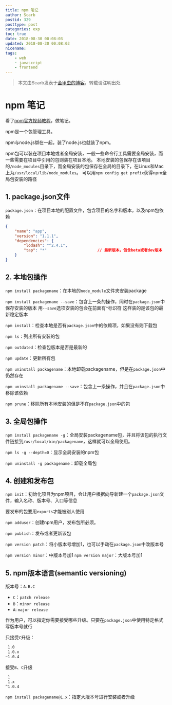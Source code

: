 ```yaml
---
title: npm 笔记
author: Scarb
postid: 329
posttype: post
categories: exp
toc: true
date: 2018-08-30 00:08:03
updated: 2018-08-30 00:08:03
nicename:
tags:
    - web
    - javascript
    - frontend
---
```


>本文由Scarb发表于[金甲虫的博客](http://47.106.131.90/blog)，转载请注明出处

# npm 笔记

看了[npm官方视频教程](https://www.youtube.com/watch?v=pa4dc480Apo&list=PLQso55XhxkgBMeiYmFEHzz1axDUBjTLC6)，做笔记。

npm是一个包管理工具。

npm与node.js绑在一起，装了node.js也就装了npm。

npm包可以装在项目本地或者全局安装，一般一些命令行工具需要全局安装，而一些需要在项目中引用的包则装在项目本地。
本地安装的包保存在该项目的`/node_modules`目录下，而全局安装的包保存在全局的目录下，在Linux和Mac上为`/usr/local/lib/node_modules`。
可以用`npm config get prefix`获得npm全局包安装的路径

## 1. package.json文件

`package.json`：在项目本地的配置文件，包含项目的名字和版本，以及npm包依赖

```json
{
    "name": "app",
    "version": "1.1.1",
    "dependencies": {
        "lodash": "^2.4.1",
        "tap": "*"                      // 最新版本，包含beta或者dev版本
    }
}
```

<!-- more -->

## 2. 本地包操作

`npm install packagename`：在本地的`node_module`文件夹安装package

`npm install packagename --save`：包含上一条的操作，同时在`package.json`中保存安装的版本
用`--save`选项安装的包会在前面有`^`标识符
这样装的是该包的最新稳定版本

`npm install`：检查本地是否有`package.json`中的依赖项，如果没有则下载包

`npm ls`：列出所有安装的包

`npm outdated`：检查包版本是否是最新的

`npm update`：更新所有包

`npm uninstall packagename`：本地卸载packagename，但是在`package.json`中仍然存在

`npm uninstall packagename --save`：包含上一条操作，并且在`package.json`中移除该依赖

`npm prune`：移除所有本地安装的但是不在`package.json`中的包

## 3. 全局包操作

`npm install packagename -g`：全局安装packagename包，并且将该包的执行文件链接到`/usr/local/bin/packagename`，这样就可以全局使用。

`npm ls -g --depth=0`：显示全局安装的npm包

`npm uninstall -g packagename`：卸载全局包

## 4. 创建和发布包

`npm init`：初始化项目为npm项目，会让用户根据向导新建一个`package.json`文件，输入名称、版本号、入口等信息

要发布的包要用`exports`才能被别人使用

`npm adduser`：创建npm用户，发布包所必须。

`npm publish`：发布或者更新该包

`npm version patch`：将小版本号增加1，也可以手动在`package.json`中改版本号

`npm version minor`：中版本号加1
`npm version major`：大版本号加1

## 5. npm版本语言(semantic versioning)

版本号：`A.B.C`

- `C`：`patch release`
- `B`：`minor release`
- `A`: `major release`

作为用户，可以指定你需要接受哪些升级。只要在`package.json`中使用特定格式写版本号就行

只接受`C`升级：

```txt
 1.0
 1.0.x
~1.0.4
```

接受`B`、`C`升级

```txt
 1
 1.x
^1.0.4
```

`npm install packagename@1.x`：指定大版本号进行安装或者升级